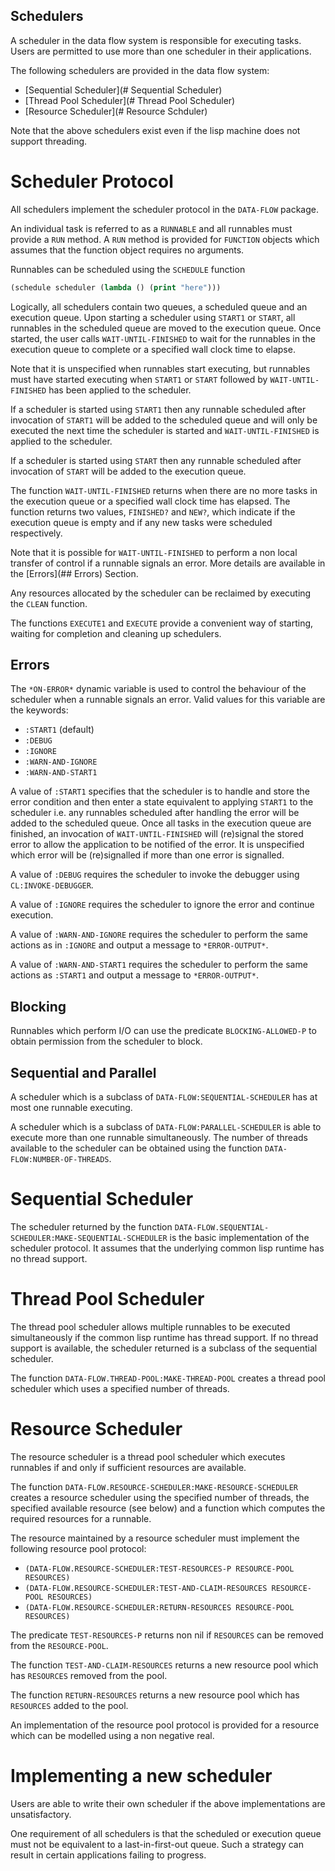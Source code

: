 Schedulers
----------

A scheduler in the data flow system is responsible for executing
tasks. Users are permitted to use more than one scheduler in their
applications.

The following schedulers are provided in the data flow system:
- [Sequential Scheduler](# Sequential Scheduler)
- [Thread Pool Scheduler](# Thread Pool Scheduler)
- [Resource Scheduler](# Resource Schduler)

Note that the above schedulers exist even if the lisp machine does not
support threading.

# Scheduler Protocol
All schedulers implement the scheduler protocol in the `DATA-FLOW`
package.

An individual task is referred to as a `RUNNABLE` and all runnables
must provide a `RUN` method. A `RUN` method is provided for `FUNCTION`
objects which assumes that the function object requires no arguments.

Runnables can be scheduled using the `SCHEDULE` function
```lisp
(schedule scheduler (lambda () (print "here")))
```

Logically, all schedulers contain two queues, a scheduled queue and an
execution queue. Upon starting a scheduler using `START1` or `START`,
all runnables in the scheduled queue are moved to the execution
queue. Once started, the user calls `WAIT-UNTIL-FINISHED` to wait for
the runnables in the execution queue to complete or a specified wall
clock time to elapse.

Note that it is unspecified when runnables start executing, but
runnables must have started executing when `START1` or `START`
followed by `WAIT-UNTIL-FINISHED` has been applied to the scheduler.

If a scheduler is started using `START1` then any runnable scheduled
after invocation of `START1` will be added to the scheduled queue and
will only be executed the next time the scheduler is started and
`WAIT-UNTIL-FINISHED` is applied to the scheduler.

If a scheduler is started using `START` then any runnable scheduled
after invocation of `START` will be added to the execution queue.

The function `WAIT-UNTIL-FINISHED` returns when there are no more
tasks in the execution queue or a specified wall clock time has
elapsed. The function returns two values, `FINISHED?` and `NEW?`,
which indicate if the execution queue is empty and if any new tasks
were scheduled respectively.

Note that it is possible for `WAIT-UNTIL-FINISHED` to perform a non
local transfer of control if a runnable signals an error. More details
are available in the [Errors](## Errors) Section.

Any resources allocated by the scheduler can be reclaimed by executing
the `CLEAN` function.

The functions `EXECUTE1` and `EXECUTE` provide a convenient way of
starting, waiting for completion and cleaning up schedulers.

## Errors

The `*ON-ERROR*` dynamic variable is used to control the behaviour of
the scheduler when a runnable signals an error. Valid values for this
variable are the keywords:
- `:START1` (default)
- `:DEBUG`
- `:IGNORE`
- `:WARN-AND-IGNORE`
- `:WARN-AND-START1`

A value of `:START1` specifies that the scheduler is to handle and
store the error condition and then enter a state equivalent to
applying `START1` to the scheduler i.e. any runnables scheduled after
handling the error will be added to the scheduled queue. Once all
tasks in the execution queue are finished, an invocation of
`WAIT-UNTIL-FINISHED` will (re)signal the stored error to allow the
application to be notified of the error. It is unspecified which error
will be (re)signalled if more than one error is signalled.

A value of `:DEBUG` requires the scheduler to invoke the debugger
using `CL:INVOKE-DEBUGGER`.

A value of `:IGNORE` requires the scheduler to ignore the error and
continue execution.

A value of `:WARN-AND-IGNORE` requires the scheduler to perform the
same actions as in `:IGNORE` and output a message to `*ERROR-OUTPUT*`.

A value of `:WARN-AND-START1` requires the scheduler to perform the
same actions as `:START1` and output a message to
`*ERROR-OUTPUT*`.

## Blocking

Runnables which perform I/O can use the predicate `BLOCKING-ALLOWED-P`
to obtain permission from the scheduler to block.

## Sequential and Parallel
A scheduler which is a subclass of `DATA-FLOW:SEQUENTIAL-SCHEDULER`
has at most one runnable executing.

A scheduler which is a subclass of `DATA-FLOW:PARALLEL-SCHEDULER` is
able to execute more than one runnable simultaneously. The number of
threads available to the scheduler can be obtained using the function
`DATA-FLOW:NUMBER-OF-THREADS`.

# Sequential Scheduler
The scheduler returned by the function
`DATA-FLOW.SEQUENTIAL-SCHEDULER:MAKE-SEQUENTIAL-SCHEDULER` is the
basic implementation of the scheduler protocol. It assumes that the
underlying common lisp runtime has no thread support.

# Thread Pool Scheduler
The thread pool scheduler allows multiple runnables to be executed
simultaneously if the common lisp runtime has thread support. If no
thread support is available, the scheduler returned is a subclass of
the sequential scheduler.

The function `DATA-FLOW.THREAD-POOL:MAKE-THREAD-POOL` creates a thread
pool scheduler which uses a specified number of threads.

# Resource Scheduler
The resource scheduler is a thread pool scheduler which executes
runnables if and only if sufficient resources are available.

The function `DATA-FLOW.RESOURCE-SCHEDULER:MAKE-RESOURCE-SCHEDULER`
creates a resource scheduler using the specified number of threads,
the specified available resource (see below) and a function which
computes the required resources for a runnable.

The resource maintained by a resource scheduler must implement the
following resource pool protocol:
- `(DATA-FLOW.RESOURCE-SCHEDULER:TEST-RESOURCES-P RESOURCE-POOL RESOURCES)`
- `(DATA-FLOW.RESOURCE-SCHEDULER:TEST-AND-CLAIM-RESOURCES RESOURCE-POOL RESOURCES)`
- `(DATA-FLOW.RESOURCE-SCHEDULER:RETURN-RESOURCES RESOURCE-POOL RESOURCES)`

The predicate `TEST-RESOURCES-P` returns non nil if `RESOURCES` can be
removed from the `RESOURCE-POOL`.

The function `TEST-AND-CLAIM-RESOURCES` returns a new resource pool
which has `RESOURCES` removed from the pool.

The function `RETURN-RESOURCES` returns a new resource pool which has
`RESOURCES` added to the pool.

An implementation of the resource pool protocol is provided for a
resource which can be modelled using a non negative real.

# Implementing a new scheduler
Users are able to write their own scheduler if the above
implementations are unsatisfactory.

One requirement of all schedulers is that the scheduled or execution
queue must not be equivalent to a last-in-first-out queue. Such a
strategy can result in certain applications failing to progress.

